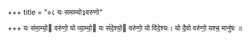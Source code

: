 +++
title = "०८ यः समाम्यो३वरुणो"

+++
यः स॑मा॒म्यो॒ वरु॑णो॒ यो व्या॒म्यो॒ यः सं॑दे॒श्यो॒ वरु॑णो॒ यो वि॑दे॒श्यः। यो दै॒वो वरु॑णो॒ यश्च॒ मानु॑षः ॥
